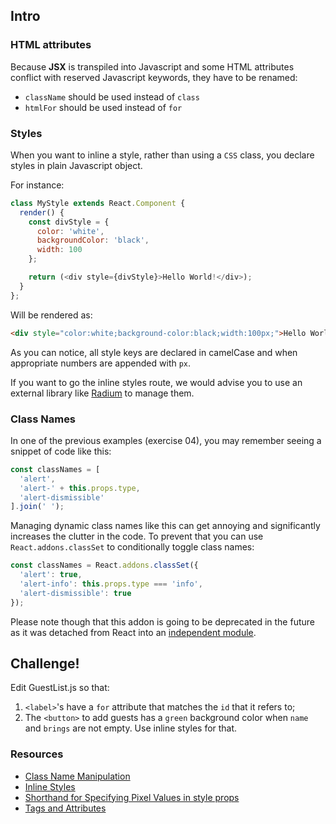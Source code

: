 ## Intro

### HTML attributes

Because **JSX** is transpiled into Javascript and some HTML attributes conflict with reserved Javascript keywords, they have to be renamed:
  * `className` should be used instead of `class`
  * `htmlFor` should be used instead of `for`

### Styles

When you want to inline a style, rather than using a `CSS` class, you declare styles in plain Javascript object.

For instance:

```js
class MyStyle extends React.Component {
  render() {
    const divStyle = {
      color: 'white',
      backgroundColor: 'black',
      width: 100
    };

    return (<div style={divStyle}>Hello World!</div>);
  }
};
```

Will be rendered as:

```html
<div style="color:white;background-color:black;width:100px;">Hello World!</div>
```

As you can notice, all style keys are declared in camelCase and when appropriate numbers are appended with `px`.

If you want to go the inline styles route, we would advise you to use an external library like [Radium](http://projects.formidablelabs.com/radium/) to manage them.

### Class Names

In one of the previous examples (exercise 04), you may remember seeing a snippet of code like this:

```js
const classNames = [
  'alert',
  'alert-' + this.props.type,
  'alert-dismissible'
].join(' ');
```

Managing dynamic class names like this can get annoying and significantly increases the clutter in the code. To prevent that you can use `React.addons.classSet` to conditionally toggle class names:

```js
const classNames = React.addons.classSet({
  'alert': true,
  'alert-info': this.props.type === 'info',
  'alert-dismissible': true
});
```

Please note though that this addon is going to be deprecated in the future as it was detached from React into an [independent module](https://github.com/JedWatson/classnames).

## Challenge!

Edit GuestList.js so that:

  1. `<label>`'s have a `for` attribute that matches the `id` that it refers to;
  2. The `<button>` to add guests has a `green` background color when `name` and `brings` are not empty. Use inline styles for that.

### Resources
 * [Class Name Manipulation](https://facebook.github.io/react/docs/class-name-manipulation.html)
 * [Inline Styles](https://facebook.github.io/react/tips/inline-styles.html)
 * [Shorthand for Specifying Pixel Values in style props](https://facebook.github.io/react/tips/style-props-value-px.html)
 * [Tags and Attributes](https://facebook.github.io/react/docs/tags-and-attributes.html#supported-attributes)

